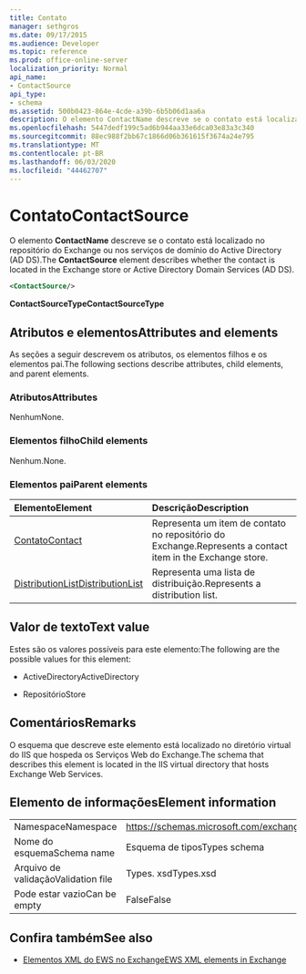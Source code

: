 ```yaml
---
title: Contato
manager: sethgros
ms.date: 09/17/2015
ms.audience: Developer
ms.topic: reference
ms.prod: office-online-server
localization_priority: Normal
api_name:
- ContactSource
api_type:
- schema
ms.assetid: 500b0423-864e-4cde-a39b-6b5b06d1aa6a
description: O elemento ContactName descreve se o contato está localizado no repositório do Exchange ou nos serviços de domínio do Active Directory (AD DS).
ms.openlocfilehash: 5447dedf199c5ad6b944aa33e6dca03e83a3c340
ms.sourcegitcommit: 88ec988f2bb67c1866d06b361615f3674a24e795
ms.translationtype: MT
ms.contentlocale: pt-BR
ms.lasthandoff: 06/03/2020
ms.locfileid: "44462707"
---
```

# <a name="contactsource"></a><span data-ttu-id="a6d50-103">Contato</span><span class="sxs-lookup"><span data-stu-id="a6d50-103">ContactSource</span></span>

<span data-ttu-id="a6d50-104">O elemento **ContactName** descreve se o contato está localizado no repositório do Exchange ou nos serviços de domínio do Active Directory (AD DS).</span><span class="sxs-lookup"><span data-stu-id="a6d50-104">The **ContactSource** element describes whether the contact is located in the Exchange store or Active Directory Domain Services (AD DS).</span></span> 
  
```xml
<ContactSource/>
```

 <span data-ttu-id="a6d50-105">**ContactSourceType**</span><span class="sxs-lookup"><span data-stu-id="a6d50-105">**ContactSourceType**</span></span>
## <a name="attributes-and-elements"></a><span data-ttu-id="a6d50-106">Atributos e elementos</span><span class="sxs-lookup"><span data-stu-id="a6d50-106">Attributes and elements</span></span>

<span data-ttu-id="a6d50-107">As seções a seguir descrevem os atributos, os elementos filhos e os elementos pai.</span><span class="sxs-lookup"><span data-stu-id="a6d50-107">The following sections describe attributes, child elements, and parent elements.</span></span>
  
### <a name="attributes"></a><span data-ttu-id="a6d50-108">Atributos</span><span class="sxs-lookup"><span data-stu-id="a6d50-108">Attributes</span></span>

<span data-ttu-id="a6d50-109">Nenhum</span><span class="sxs-lookup"><span data-stu-id="a6d50-109">None.</span></span>
  
### <a name="child-elements"></a><span data-ttu-id="a6d50-110">Elementos filho</span><span class="sxs-lookup"><span data-stu-id="a6d50-110">Child elements</span></span>

<span data-ttu-id="a6d50-111">Nenhum.</span><span class="sxs-lookup"><span data-stu-id="a6d50-111">None.</span></span>
  
### <a name="parent-elements"></a><span data-ttu-id="a6d50-112">Elementos pai</span><span class="sxs-lookup"><span data-stu-id="a6d50-112">Parent elements</span></span>

|<span data-ttu-id="a6d50-113">**Elemento**</span><span class="sxs-lookup"><span data-stu-id="a6d50-113">**Element**</span></span>|<span data-ttu-id="a6d50-114">**Descrição**</span><span class="sxs-lookup"><span data-stu-id="a6d50-114">**Description**</span></span>|
|:-----|:-----|
|[<span data-ttu-id="a6d50-115">Contato</span><span class="sxs-lookup"><span data-stu-id="a6d50-115">Contact</span></span>](contact.md) <br/> |<span data-ttu-id="a6d50-116">Representa um item de contato no repositório do Exchange.</span><span class="sxs-lookup"><span data-stu-id="a6d50-116">Represents a contact item in the Exchange store.</span></span>  <br/> |
|[<span data-ttu-id="a6d50-117">DistributionList</span><span class="sxs-lookup"><span data-stu-id="a6d50-117">DistributionList</span></span>](distributionlist.md) <br/> |<span data-ttu-id="a6d50-118">Representa uma lista de distribuição.</span><span class="sxs-lookup"><span data-stu-id="a6d50-118">Represents a distribution list.</span></span>  <br/> |
   
## <a name="text-value"></a><span data-ttu-id="a6d50-119">Valor de texto</span><span class="sxs-lookup"><span data-stu-id="a6d50-119">Text value</span></span>

<span data-ttu-id="a6d50-120">Estes são os valores possíveis para este elemento:</span><span class="sxs-lookup"><span data-stu-id="a6d50-120">The following are the possible values for this element:</span></span>
  
- <span data-ttu-id="a6d50-121">ActiveDirectory</span><span class="sxs-lookup"><span data-stu-id="a6d50-121">ActiveDirectory</span></span>
    
- <span data-ttu-id="a6d50-122">Repositório</span><span class="sxs-lookup"><span data-stu-id="a6d50-122">Store</span></span>
    
## <a name="remarks"></a><span data-ttu-id="a6d50-123">Comentários</span><span class="sxs-lookup"><span data-stu-id="a6d50-123">Remarks</span></span>

<span data-ttu-id="a6d50-124">O esquema que descreve este elemento está localizado no diretório virtual do IIS que hospeda os Serviços Web do Exchange.</span><span class="sxs-lookup"><span data-stu-id="a6d50-124">The schema that describes this element is located in the IIS virtual directory that hosts Exchange Web Services.</span></span>
  
## <a name="element-information"></a><span data-ttu-id="a6d50-125">Elemento de informações</span><span class="sxs-lookup"><span data-stu-id="a6d50-125">Element information</span></span>

|||
|:-----|:-----|
|<span data-ttu-id="a6d50-126">Namespace</span><span class="sxs-lookup"><span data-stu-id="a6d50-126">Namespace</span></span>  <br/> |https://schemas.microsoft.com/exchange/services/2006/types  <br/> |
|<span data-ttu-id="a6d50-127">Nome do esquema</span><span class="sxs-lookup"><span data-stu-id="a6d50-127">Schema name</span></span>  <br/> |<span data-ttu-id="a6d50-128">Esquema de tipos</span><span class="sxs-lookup"><span data-stu-id="a6d50-128">Types schema</span></span>  <br/> |
|<span data-ttu-id="a6d50-129">Arquivo de validação</span><span class="sxs-lookup"><span data-stu-id="a6d50-129">Validation file</span></span>  <br/> |<span data-ttu-id="a6d50-130">Types. xsd</span><span class="sxs-lookup"><span data-stu-id="a6d50-130">Types.xsd</span></span>  <br/> |
|<span data-ttu-id="a6d50-131">Pode estar vazio</span><span class="sxs-lookup"><span data-stu-id="a6d50-131">Can be empty</span></span>  <br/> |<span data-ttu-id="a6d50-132">False</span><span class="sxs-lookup"><span data-stu-id="a6d50-132">False</span></span>  <br/> |
   
## <a name="see-also"></a><span data-ttu-id="a6d50-133">Confira também</span><span class="sxs-lookup"><span data-stu-id="a6d50-133">See also</span></span>



- [<span data-ttu-id="a6d50-134">Elementos XML do EWS no Exchange</span><span class="sxs-lookup"><span data-stu-id="a6d50-134">EWS XML elements in Exchange</span></span>](ews-xml-elements-in-exchange.md)

